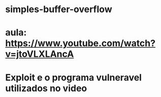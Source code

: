 # simples-buffer-overflow
# aula: https://www.youtube.com/watch?v=jtoVLXLAncA
#
# Exploit e o programa vulneravel utilizados no video
#
